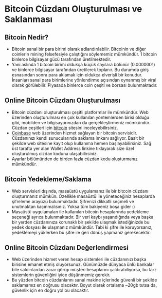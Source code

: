 # Bitcoin Cüzdanı Oluşturulması ve Saklanması

## Bitcoin Nedir?

- Bitcoin sanal bir para birimi olarak adlandırılabilir. Bitcoinin ve diğer coinlerin mining felsefesiyle çalıştığını söylememiz mümkündür. 1 bitcoin binlerce bilgisayar gücü tarafından üretilmektedir. 
- Yani aslında 1 bitcoin birimi oldukça küçük sayılara bölünür (0.0000001) ve binlerce bilgisayar tarafından üretilerek toplanır. Bu durumda giriş esnasından sonra para aklamak için oldukça elverişli bir konudur. İnsanları sanal para birimlerine yönlendirme açısından oynanmış bir viral olarak görülebilir. Piyasada binlerce coin çeşiti ve borsası bulunmaktadır.

## Online Bitcoin Cüzdanı Oluşturulması

- Bitcoin cüzdanı oluşturulması çeşitli platformlar ile mümkündür. Web üzerinden oluşturulması en çok kullanılan yöntemlerden birisi olduğu gibi, mobilden ve bilgisayarınızdan da gerçekleştirmeniz mümkündür. Cüzdan çeşitleri için [bitcoin][1] sitesini inceleyebilirsiniz.
- [Coinbase][2] web üzerinden hizmet sağlayan bir bitcoin servisidir. Cüzdanınızı kendi sunucularında saklama imkanı sağlıyor. Basit bir şekilde web sitesine kayıt olup kullanıma hemen başlayabilirsiniz. Sağ üst tarafta yer alan Wallet Address linkine tıklayarak size özel oluşturulmuş cizdan koduna ulaşabilirsiniz.
- Ayarlar bölümünden de birden fazla cüzdan kodu oluşturmanız mümkündür.

## Bitcoin Yedekleme/Saklama

- Web servisleri dışında, masaüstü uygulamanız ile bir bitcoin cüzdanı oluşturmanız mümkün. Özellikle masaüstü ile yöneteceğiniz hesaplarda şifreleme arayüzü bulunmaktadır. Şifrenizi dikkatli seçmeli ve unutmaktan kaçınmalısınız. Yoksa tüm bakiyeniz boşa gider :)
- Masaüstü uygulamaları ile kullanılan bitcoin hesaplarında yedekleme seçeneği ayrıca bulunmaktadır. Bir veri kaybı yaşandığında veya başka bir yerden cüzdanınıza korunaklı bir şekilde ulaşmak istediğinizde bu yedek dosyası ile ulaşmanız mümkündür. Tabi ki şifre ile koruyorsanız, yedeklemeyi yüklerken bu şifre ile geri dönüş yapmanız gerekecektir.

## Online Bitcoin Cüzdanı Değerlendirmesi

- Web üzerinden hizmet veren hesap sistemleri ile cüzdanınızı başka birisine emanet etmiş oluyorsunuz. Günümüzde dünyaca ünlü bankalar bile saldırılardan zarar görüp müşteri hesaplarını çaldırabiliyorsa, bu tarz sistemlerin güvenliğini iyice düşünmemiz gerekir.
- Bu yüzden bitcoin cüzdanlarını sanal makine içlerinde güvenli bir şekilde saklamamız en doğrusu olacaktır. Boyut olarak ortalama ~20gb tutsa da, güvenlik için en doğru yol bu olacaktır.

[1]: https://bitcoin.org/tr/cuzdaninizi-secin
[2]: https://www.coinbase.com/
